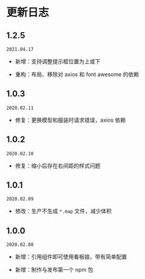 # 更新日志

## 1.2.5

`2021.04.17`

* 新增：支持调整提示框位置为上或下

* 重构：布局、移除对 axios 和 font awesome 的依赖

## 1.0.3

`2020.02.11`

* 修复：更换模型和服装时请求错误，axios 依赖

## 1.0.2

`2020.02.10`

* 修复：缩小后存在右间距的样式问题

## 1.0.1

`2020.02.09`

* 修改：生产不生成 `*.map` 文件，减少体积

## 1.0.0

`2020.02.08`

* 新增：引用组件即可使用看板娘，带有简单配置

* 新增：制作与发布第一个 npm 包
